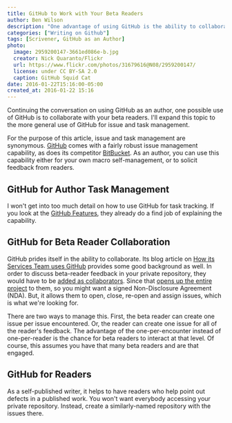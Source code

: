 ```yaml
---
title: GitHub to Work with Your Beta Readers
author: Ben Wilson
description: "One advantage of using GitHub is the ability to collaborate with your beta readers."
categories: ["Writing on Github"]
tags: [Scrivener, GitHub as an Author]
photo:
  image: 2959200147-3661ed086e-b.jpg
  creator: Nick Quaranto/Flickr
  url: https://www.flickr.com/photos/31679616@N08/2959200147/
  license: under CC BY-SA 2.0
  caption: GitHub Squid Cat
date: 2016-01-22T15:16:00-05:00
created_at: 2016-01-22 15:16
---
```


Continuing the conversation on using GitHub as an author, one possible use of GitHub is to collaborate with your beta readers. I'll expand this topic to the more general use of GitHub for issue and task management.

<!--more-->

For the purpose of this article, issue and task management are synonymous.
[GitHub](https://github.com) comes with a fairly robust issue management capability, as does its competitor [BitBucket](https://bitbucket.org). As an author, you can use this capability either for your own macro self-management, or to solicit feedback from readers.

## GitHub for Author Task Management

I won't get into too much detail on how to use GitHub for task tracking. If you look at the [GitHub Features](https://github.com/features), they already do a find job of explaining the capability.

## GitHub for Beta Reader Collaboration

GitHub prides itself in the ability to collaborate. Its blog article on [How its Services Team uses GitHub](https://github.com/blog/2093-how-the-services-team-uses-github) provides some good background as well. In order to discuss beta-reader feedback in your private repository, they would have to be [added as collaborators](https://help.github.com/articles/adding-collaborators-to-a-personal-repository/). Since that [opens up the entire project](https://help.github.com/articles/permission-levels-for-a-user-account-repository/) to them, so you might want a signed Non-Disclosure Agreement (NDA). But, it allows them to open, close, re-open and assign issues, which is what we're looking for.

There are two ways to manage this. First, the beta reader can create one issue per issue encountered. Or, the reader can create one issue for all of the reader's feedback. The advantage of the one-per-encounter instead of one-per-reader is the chance for beta readers to interact at that level. Of course, this assumes you have that many beta readers and are that engaged.

## GitHub for Readers

As a self-published writer, it helps to have readers who help point out defects in a published work. You won't want everybody accessing your private repository. Instead, create a similarly-named repository with the issues there.
